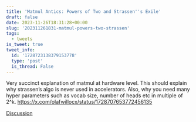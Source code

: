 ```yaml
---
title: 'Matmul Antics: Powers of Two and Strassen''s Exile'
draft: false
date: 2023-11-26T18:31:28+00:00
slug: '202311261831-matmul-powers-two-strassen'
tags:
  - tweets
is_tweet: true
tweet_info:
  id: '1728723138379153778'
  type: 'post'
  is_thread: False
---
```




Very succinct explanation of matmul at hardware level. This should explain why strassen’s algo is never used in accelerators. Also, why you need many hyper parameters such as vocab size, number of heads etc in multiple of 2^k. <https://x.com/olafwillocx/status/1728707653772456135>

[Discussion](https://x.com/sytelus/status/1728723138379153778)
